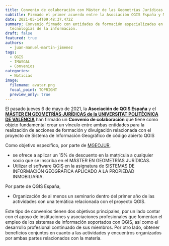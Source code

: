 ```yaml
---
title: Convenio de colaboración con Máster de las Geometrías Jurídicas de la UPV
subtitle: Firmado el primer acuerdo entre la Asociación QGIS España y MGEOJUR.
date: 2021-05-14T09:48:37.472Z
summary: Convenio firmado con entidades de formación especializadas en las
  tecnologías de la información.
draft: false
featured: true
authors:
  - juan-manuel-martin-jimenez
tags:
  - QGIS
  - IMASGAL
  - Convenios
categories:
  - Noticias
image:
  filename: avatar.png
  focal_point: TOPRIGHT
  preview_only: true
---
```

El pasado jueves 6 de mayo de 2021, la **Asociación de QGIS España** y el **[MÁSTER EN GEOMETRÍAS JURÍDICAS
de la UNIVERSITAT POLITÈCNICA DE VALÈNCIA](https://geometriasjurid.webs.upv.es/index.php/master-geometrias-juridicas/)** han firmado un **Convenio de colaboración** que tiene como objeto fundamental crear un vínculo entre ambas entidades para la realización de acciones de formación y divulgación relacionada con el proyecto de Sistema de Información Geográfico de código abierto QGIS

Como objetivo específico, por parte de [MGEOJUR](https://geometriasjurid.webs.upv.es/index.php/master-geometrias-juridicas/), 

* se ofrece a aplicar un 15% de
 descuento en la matrícula a cualquier socio que se inscriba en el MÁSTER EN GEOMETRÍAS JURÍDICAS.
* Utilizar el software QGIS en la asignatura de SISTEMAS DE INFORMACIÓN GEOGRÁFICA APLICADO A LA PROPIEDAD INMOBILIARIA.

Por parte de QGIS España,

* Organización de al menos un seminario dentro del primer año de las actividades con una
   temática relacionada con el proyecto QGIS.

Este tipo de convenios tienen dos objetivos principales, por un lado contar con el apoyo de instituciones y asociaciones profesionales que fomentan el empleo de los sistemas de información soportados con QGIS, así como el desarrollo profesional continuado de sus miembros. Por otro lado, obtener beneficios conjuntos en cuanto a las actividades y encuentros organizados por ambas partes relacionados con la materia.
